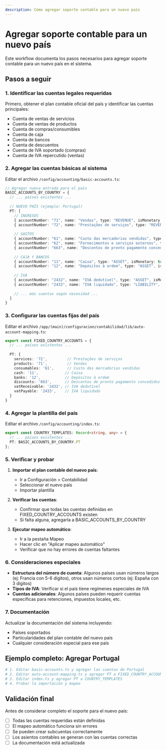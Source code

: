 ```yaml
---
description: Cómo agregar soporte contable para un nuevo país
---
```


# Agregar soporte contable para un nuevo país

Este workflow documenta los pasos necesarios para agregar soporte contable para un nuevo país en el sistema.

## Pasos a seguir

### 1. Identificar las cuentas legales requeridas

Primero, obtener el plan contable oficial del país y identificar las cuentas principales:
- Cuenta de ventas de servicios
- Cuenta de ventas de productos  
- Cuenta de compras/consumibles
- Cuenta de caja
- Cuenta de bancos
- Cuenta de descuentos
- Cuenta de IVA soportado (compras)
- Cuenta de IVA repercutido (ventas)

### 2. Agregar las cuentas básicas al sistema

Editar el archivo `/config/accounting/basic-accounts.ts`:

```typescript
// Agregar nueva entrada para el país
BASIC_ACCOUNTS_BY_COUNTRY = {
  // ... países existentes ...
  
  // NUEVO PAÍS (ejemplo: Portugal)
  PT: [
    // INGRESOS
    { accountNumber: "71", name: "Vendas", type: "REVENUE", isMonetary: true, allowDirectEntry: true },
    { accountNumber: "72", name: "Prestações de serviços", type: "REVENUE", isMonetary: true, allowDirectEntry: true },
    
    // GASTOS
    { accountNumber: "61", name: "Custo das mercadorias vendidas", type: "EXPENSE", isMonetary: true, allowDirectEntry: true },
    { accountNumber: "62", name: "Fornecimentos e serviços externos", type: "EXPENSE", isMonetary: true, allowDirectEntry: true },
    { accountNumber: "663", name: "Descontos de pronto pagamento concedidos", type: "EXPENSE", isMonetary: true, allowDirectEntry: true },
    
    // CAJA Y BANCOS
    { accountNumber: "11", name: "Caixa", type: "ASSET", isMonetary: true, allowDirectEntry: true },
    { accountNumber: "12", name: "Depósitos à ordem", type: "ASSET", isMonetary: true, allowDirectEntry: true },
    
    // IVA
    { accountNumber: "2432", name: "IVA dedutível", type: "ASSET", isMonetary: false, allowDirectEntry: false },
    { accountNumber: "2433", name: "IVA liquidado", type: "LIABILITY", isMonetary: false, allowDirectEntry: false },
    
    // ... más cuentas según necesidad ...
  ]
}
```

### 3. Configurar las cuentas fijas del país

Editar el archivo `/app/(main)/configuracion/contabilidad/lib/auto-account-mapping.ts`:

```typescript
export const FIXED_COUNTRY_ACCOUNTS = {
  // ... países existentes ...
  
  PT: {
    services: '72',         // Prestações de serviços
    products: '71',         // Vendas
    consumables: '61',      // Custo das mercadorias vendidas
    cash: '11',            // Caixa
    banks: '12',           // Depósitos à ordem
    discounts: '663',      // Descontos de pronto pagamento concedidos
    vatReceivable: '2432', // IVA dedutível
    vatPayable: '2433',    // IVA liquidado
  }
}
```

### 4. Agregar la plantilla del país

Editar el archivo `/config/accounting/index.ts`:

```typescript
export const COUNTRY_TEMPLATES: Record<string, any> = {
  // ... países existentes ...
  PT: BASIC_ACCOUNTS_BY_COUNTRY.PT
};
```

### 5. Verificar y probar

1. **Importar el plan contable del nuevo país**:
   - Ir a Configuración > Contabilidad
   - Seleccionar el nuevo país
   - Importar plantilla

2. **Verificar las cuentas**:
   - Confirmar que todas las cuentas definidas en FIXED_COUNTRY_ACCOUNTS existen
   - Si falta alguna, agregarla a BASIC_ACCOUNTS_BY_COUNTRY

3. **Ejecutar mapeo automático**:
   - Ir a la pestaña Mapeo
   - Hacer clic en "Aplicar mapeo automático"
   - Verificar que no hay errores de cuentas faltantes

### 6. Consideraciones especiales

- **Estructura del número de cuenta**: Algunos países usan números largos (ej: Francia con 5-6 dígitos), otros usan números cortos (ej: España con 3 dígitos)
- **Tipos de IVA**: Verificar si el país tiene regímenes especiales de IVA
- **Cuentas adicionales**: Algunos países pueden requerir cuentas específicas para retenciones, impuestos locales, etc.

### 7. Documentación

Actualizar la documentación del sistema incluyendo:
- Países soportados
- Particularidades del plan contable del nuevo país
- Cualquier consideración especial para ese país

## Ejemplo completo: Agregar Portugal

```bash
# 1. Editar basic-accounts.ts y agregar las cuentas de Portugal
# 2. Editar auto-account-mapping.ts y agregar PT a FIXED_COUNTRY_ACCOUNTS
# 3. Editar index.ts y agregar PT a COUNTRY_TEMPLATES
# 4. Probar la importación y mapeo
```

## Validación final

Antes de considerar completo el soporte para el nuevo país:
- [ ] Todas las cuentas requeridas están definidas
- [ ] El mapeo automático funciona sin errores
- [ ] Se pueden crear subcuentas correctamente
- [ ] Los asientos contables se generan con las cuentas correctas
- [ ] La documentación está actualizada
